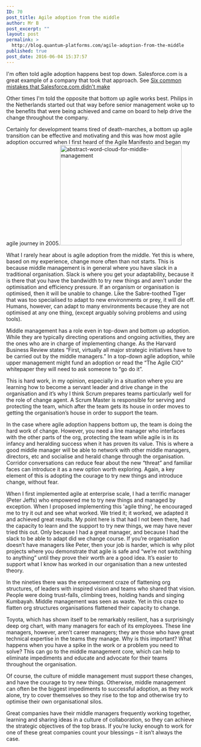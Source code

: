 ```yaml
---
ID: 70
post_title: Agile adoption from the middle
author: Mr B
post_excerpt: ""
layout: post
permalink: >
  http://blog.quantum-platforms.com/agile-adoption-from-the-middle
published: true
post_date: 2016-06-04 15:37:57
---
```

I'm often told agile adoption happens best top down. Salesforce.com is a great example of a company that took that approach. See <a href="http://www.forbes.com/sites#/sites/stevedenning/2011/04/18/six-common-mistakes-that-salesforce-com-didnt-make" target="_blank">Six common mistakes that Salesforce.com didn't make</a>

Other times I'm told the opposite that bottom up agile works best. Philips in the Netherlands started out that way before senior management woke up to the benefits that were being achieved and came on board to help drive the change throughout the company.

Certainly for development teams tired of death-marches, a bottom up agile transition can be effective and motivating and this was how most agile adoption occurred when I first heard of the Agile Manifesto and began my agile journey in 2005.<img class="alignnone wp-image-114 aligncenter" src="http://blog.quantum-platforms.com/wp-content/uploads/2016/06/abstract-word-cloud-for-middle-management-300x247.jpg" alt="abstract-word-cloud-for-middle-management" width="323" height="266" />

What I rarely hear about is agile adoption from the middle. Yet this is where, based on my experience, change more often than not starts. This is because middle management is in general where you have slack in a traditional organisation. Slack is where you get your adaptability, because it is there that you have the bandwidth to try new things and aren’t under the optimisation and efficiency pressure. If an organism or organisation is optimised, then it will be unable to change. Like the Sabre-toothed Tiger that was too specialised to adapt to new environments or prey, it will die off. Humans, however, can adapt to many environments because they are not optimised at any one thing, (except arguably solving problems and using tools).

Middle management has a role even in top-down and bottom up adoption. While they are typically directing operations and ongoing activities, they are the ones who are in charge of implementing change. As the Harvard Business Review states “First, virtually all major strategic initiatives have to be carried out by the middle managers.” In a top-down agile adoption, while upper management might fund an adoption or read the “The Agile CIO” whitepaper they will need to ask someone to “go do it”.

This is hard work, in my opinion, especially in a situation where you are learning how to become a servant leader and drive change in the organisation and it’s why I think Scrum prepares teams particularly well for the role of change agent. A Scrum Master is responsible for serving and protecting the team, which after the team gets its house in order moves to getting the organisation’s house in order to support the team.

In the case where agile adoption happens bottom up, the team is doing the hard work of change. However, you need a line manager who interfaces with the other parts of the org, protecting the team while agile is in its infancy and heralding success when it has proven its value. This is where a good middle manager will be able to network with other middle managers, directors, etc and socialise and herald change through the organisation. Corridor conversations can reduce fear about the new “threat” and familiar faces can introduce it as a new option worth exploring. Again, a key element of this is adopting the courage to try new things and introduce change, without fear.

When I first implemented agile at enterprise scale, I had a terrific manager (Peter Jeffs) who empowered me to try new things and managed by exception. When I proposed implementing this 'agile thing', he encouraged me to try it out and see what worked. We tried it; it worked, we adapted it and achieved great results. My point here is that had I not been there, had the capacity to learn and the support to try new things, we may have never tried this out. Only because I had a great manager, and because I had the slack to be able to adapt did we change course. If you’re organisation doesn’t have managers like Peter, then your job is harder, which is why pilot projects where you demonstrate that agile is safe and “we’re not switching to anything” until they prove their worth are a good idea. It’s easier to support what I know has worked in our organisation than a new untested theory.

In the nineties there was the empowerment craze of flattening org structures, of leaders with inspired vision and teams who shared that vision. People were doing trust-falls, climbing trees, holding hands and singing Kumbayah. Middle management was seen as waste. Yet in this craze to flatten org structures organisations flattened their capacity to change.

Toyota, which has shown itself to be remarkably resilient, has a surprisingly deep org chart, with many managers for each of its employees. These line managers, however, aren’t career managers; they are those who have great technical expertise in the teams they manage. Why is this important? What happens when you have a spike in the work or a problem you need to solve? This can go to the middle management core, which can help to eliminate impediments and educate and advocate for their teams throughout the organisation.

Of course, the culture of middle management must support these changes, and have the courage to try new things. Otherwise, middle management can often be the biggest impediments to successful adoption, as they work alone, try to cover themselves so they rise to the top and otherwise try to optimise their own organisational silos.

Great companies have their middle managers frequently working together, learning and sharing ideas in a culture of collaboration, so they can achieve the strategic objectives of the top brass. If you’re lucky enough to work for one of these great companies count your blessings – it isn’t always the case.